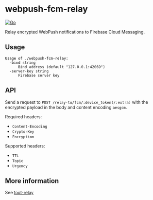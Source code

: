 webpush-fcm-relay
=================

[![Go](https://github.com/mastodon/webpush-fcm-relay/actions/workflows/go.yml/badge.svg)](https://github.com/mastodon/webpush-fcm-relay/actions/workflows/go.yml)

Relay encrypted WebPush notifications to Firebase Cloud Messaging.

## Usage

```
Usage of ./webpush-fcm-relay:
  -bind string
      Bind address (default "127.0.0.1:42069")
  -server-key string
      Firebase server key
```

## API

Send a request to `POST /relay-to/fcm/:device_token(/:extra)` with the encrypted payload in the body and content encoding `aesgcm`.

Required headers:

- `Content-Encoding`
- `Crypto-Key`
- `Encryption`

Supported headers:

- `TTL`
- `Topic`
- `Urgency`

## More information

See [toot-relay](https://github.com/DagAgren/toot-relay)
